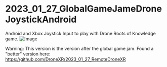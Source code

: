 # 2023_01_27_GlobalGameJameDroneJoystickAndroid
Android and Xbox Joystick Input to play with Drone Roots of Knowledge game.
![image](https://user-images.githubusercontent.com/20149493/223878536-4d666852-22a4-4118-9c2e-e4c505900a18.png)


Warning: This version is the version after the global game jam.
Found a "better" version here: https://github.com/DroneXR/2023_01_27_RemoteDroneXR
